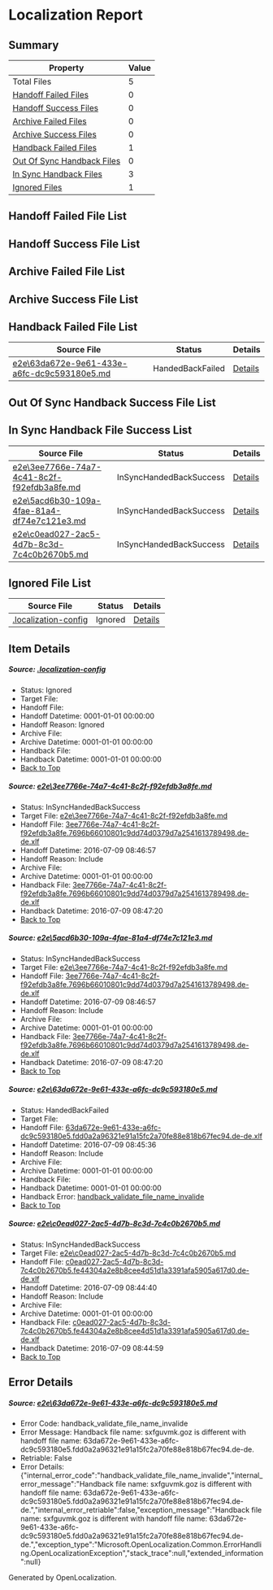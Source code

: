 # <a name='report-top'></a> Localization Report

## Summary
 Property | Value 
 -------- | ----- 
 Total Files | 5
[ Handoff Failed Files ](#handoff-failed-list)| 0
[ Handoff Success Files ](#handoff-success-list)| 0
[ Archive Failed Files ](#archive-failed-list)| 0
[ Archive Success Files ](#archive-success-list)| 0
[ Handback Failed Files ](#handback-failed-list)| 1
[ Out Of Sync Handback Files ](#outofsync-handback-success-list)| 0
[ In Sync Handback Files ](#insync-handback-success-list)| 3
[ Ignored Files ](#ignored-list)| 1

## <a name='handoff-failed-list'></a> Handoff Failed File List

## <a name='handoff-success-list'></a> Handoff Success File List

## <a name='archive-failed-list'></a> Archive Failed File List

## <a name='archive-success-list'></a> Archive Success File List

## <a name='handback-failed-list'></a> Handback Failed File List
 Source File | Status | Details 
 ----------- | ------ | ------- 
 [e2e\63da672e-9e61-433e-a6fc-dc9c593180e5.md](https://github.com/OpenLocalizationTestOrg/oltest/blob/7e5e19fd3a1082d36db5fa043da6e2b9db1df5ea/e2e/63da672e-9e61-433e-a6fc-dc9c593180e5.md) | HandedBackFailed | [Details](#a23939fab22eb9a1911f9e302a167a63dcaf0b463)

## <a name='outofsync-handback-success-list'></a> Out Of Sync Handback Success File List

## <a name='insync-handback-success-list'></a> In Sync Handback File Success List
 Source File | Status | Details 
 ----------- | ------ | ------- 
 [e2e\3ee7766e-74a7-4c41-8c2f-f92efdb3a8fe.md](https://github.com/OpenLocalizationTestOrg/oltest/blob/fdc3aca9c61b191b20172bbfaaab83fcd64f7173/e2e/3ee7766e-74a7-4c41-8c2f-f92efdb3a8fe.md) | InSyncHandedBackSuccess | [Details](#4181ac1a354ee3b20379dc60e1593ba191ab08601)
 [e2e\5acd6b30-109a-4fae-81a4-df74e7c121e3.md](https://github.com/OpenLocalizationTestOrg/oltest/blob/fdc3aca9c61b191b20172bbfaaab83fcd64f7173/e2e/5acd6b30-109a-4fae-81a4-df74e7c121e3.md) | InSyncHandedBackSuccess | [Details](#4181ac1a354ee3b20379dc60e1593ba191ab08602)
 [e2e\c0ead027-2ac5-4d7b-8c3d-7c4c0b2670b5.md](https://github.com/OpenLocalizationTestOrg/oltest/blob/e3e80a793fafc0c4fbaf20c1bf1b676aa1703eb7/e2e/c0ead027-2ac5-4d7b-8c3d-7c4c0b2670b5.md) | InSyncHandedBackSuccess | [Details](#d73dd76d7e223e3218ae9958b549fe7fcf5c06404)

## <a name='ignored-list'></a> Ignored File List
 Source File | Status | Details 
 ----------- | ------ | ------- 
 [.localization-config](https://github.com/OpenLocalizationTestOrg/oltest/blob/fdc3aca9c61b191b20172bbfaaab83fcd64f7173/.localization-config) | Ignored | [Details](#3d4f252ac210baf56311d7e97dcc2db10974dbd20)

## Item Details
##### <a name='3d4f252ac210baf56311d7e97dcc2db10974dbd20'></a> Source: [.localization-config](https://github.com/OpenLocalizationTestOrg/oltest/blob/fdc3aca9c61b191b20172bbfaaab83fcd64f7173/.localization-config)
* Status: Ignored
* Target File: 
* Handoff File: 
* Handoff Datetime: 0001-01-01 00:00:00
* Handoff Reason: Ignored
* Archive File: 
* Archive Datetime: 0001-01-01 00:00:00
* Handback File: 
* Handback Datetime: 0001-01-01 00:00:00
* [Back to Top](#report-top)

##### <a name='4181ac1a354ee3b20379dc60e1593ba191ab08601'></a> Source: [e2e\3ee7766e-74a7-4c41-8c2f-f92efdb3a8fe.md](https://github.com/OpenLocalizationTestOrg/oltest/blob/fdc3aca9c61b191b20172bbfaaab83fcd64f7173/e2e/3ee7766e-74a7-4c41-8c2f-f92efdb3a8fe.md)
* Status: InSyncHandedBackSuccess
* Target File: [e2e\3ee7766e-74a7-4c41-8c2f-f92efdb3a8fe.md](https://github.com/OpenLocalizationTestOrg/oltest-dede-fly/blob/17f04d559f6abed6c625c813e8bf744a1e7bd3f4/e2e/3ee7766e-74a7-4c41-8c2f-f92efdb3a8fe.md)
* Handoff File: [3ee7766e-74a7-4c41-8c2f-f92efdb3a8fe.7696b66010801c9dd74d0379d7a2541613789498.de-de.xlf](https://github.com/OpenLocalizationTestOrg/olhandoff-e2e/blob/b55fe947029906bdc4642490c84e6c6742de930b/ol-handoff/OpenLocalizationTestOrg/oltest-dede-fly/ci/ht/3ee7766e-74a7-4c41-8c2f-f92efdb3a8fe.7696b66010801c9dd74d0379d7a2541613789498.de-de.xlf)
* Handoff Datetime: 2016-07-09 08:46:57
* Handoff Reason: Include
* Archive File: 
* Archive Datetime: 0001-01-01 00:00:00
* Handback File: [3ee7766e-74a7-4c41-8c2f-f92efdb3a8fe.7696b66010801c9dd74d0379d7a2541613789498.de-de.xlf](https://github.com/OpenLocalizationTestOrg/olhandback-e2e/blob/f2c2b228408aa4af6b9746a857ee36303ec095c7/ol-handback/OpenLocalizationTestOrg/oltest-dede-fly/ci/ht/3ee7766e-74a7-4c41-8c2f-f92efdb3a8fe.7696b66010801c9dd74d0379d7a2541613789498.de-de.xlf)
* Handback Datetime: 2016-07-09 08:47:20
* [Back to Top](#report-top)

##### <a name='4181ac1a354ee3b20379dc60e1593ba191ab08602'></a> Source: [e2e\5acd6b30-109a-4fae-81a4-df74e7c121e3.md](https://github.com/OpenLocalizationTestOrg/oltest/blob/fdc3aca9c61b191b20172bbfaaab83fcd64f7173/e2e/5acd6b30-109a-4fae-81a4-df74e7c121e3.md)
* Status: InSyncHandedBackSuccess
* Target File: [e2e\3ee7766e-74a7-4c41-8c2f-f92efdb3a8fe.md](https://github.com/OpenLocalizationTestOrg/oltest-dede-fly/blob/17f04d559f6abed6c625c813e8bf744a1e7bd3f4/e2e/3ee7766e-74a7-4c41-8c2f-f92efdb3a8fe.md)
* Handoff File: [3ee7766e-74a7-4c41-8c2f-f92efdb3a8fe.7696b66010801c9dd74d0379d7a2541613789498.de-de.xlf](https://github.com/OpenLocalizationTestOrg/olhandoff-e2e/blob/b55fe947029906bdc4642490c84e6c6742de930b/ol-handoff/OpenLocalizationTestOrg/oltest-dede-fly/ci/ht/3ee7766e-74a7-4c41-8c2f-f92efdb3a8fe.7696b66010801c9dd74d0379d7a2541613789498.de-de.xlf)
* Handoff Datetime: 2016-07-09 08:46:57
* Handoff Reason: Include
* Archive File: 
* Archive Datetime: 0001-01-01 00:00:00
* Handback File: [3ee7766e-74a7-4c41-8c2f-f92efdb3a8fe.7696b66010801c9dd74d0379d7a2541613789498.de-de.xlf](https://github.com/OpenLocalizationTestOrg/olhandback-e2e/blob/f2c2b228408aa4af6b9746a857ee36303ec095c7/ol-handback/OpenLocalizationTestOrg/oltest-dede-fly/ci/ht/3ee7766e-74a7-4c41-8c2f-f92efdb3a8fe.7696b66010801c9dd74d0379d7a2541613789498.de-de.xlf)
* Handback Datetime: 2016-07-09 08:47:20
* [Back to Top](#report-top)

##### <a name='a23939fab22eb9a1911f9e302a167a63dcaf0b463'></a> Source: [e2e\63da672e-9e61-433e-a6fc-dc9c593180e5.md](https://github.com/OpenLocalizationTestOrg/oltest/blob/7e5e19fd3a1082d36db5fa043da6e2b9db1df5ea/e2e/63da672e-9e61-433e-a6fc-dc9c593180e5.md)
* Status: HandedBackFailed
* Target File: 
* Handoff File: [63da672e-9e61-433e-a6fc-dc9c593180e5.fdd0a2a96321e91a15fc2a70fe88e818b67fec94.de-de.xlf](https://github.com/OpenLocalizationTestOrg/olhandoff-e2e/blob/ef0fd8de6cd2a3109ab5ef61e8765a31e5ffd02a/ol-handoff/OpenLocalizationTestOrg/oltest-dede-fly/ci/ht/63da672e-9e61-433e-a6fc-dc9c593180e5.fdd0a2a96321e91a15fc2a70fe88e818b67fec94.de-de.xlf)
* Handoff Datetime: 2016-07-09 08:45:36
* Handoff Reason: Include
* Archive File: 
* Archive Datetime: 0001-01-01 00:00:00
* Handback File: 
* Handback Datetime: 0001-01-01 00:00:00
* Handback Error: [handback_validate_file_name_invalide](#a23939fab22eb9a1911f9e302a167a63dcaf0b463handback_validate_file_name_invalide)
* [Back to Top](#report-top)

##### <a name='d73dd76d7e223e3218ae9958b549fe7fcf5c06404'></a> Source: [e2e\c0ead027-2ac5-4d7b-8c3d-7c4c0b2670b5.md](https://github.com/OpenLocalizationTestOrg/oltest/blob/e3e80a793fafc0c4fbaf20c1bf1b676aa1703eb7/e2e/c0ead027-2ac5-4d7b-8c3d-7c4c0b2670b5.md)
* Status: InSyncHandedBackSuccess
* Target File: [e2e\c0ead027-2ac5-4d7b-8c3d-7c4c0b2670b5.md](https://github.com/OpenLocalizationTestOrg/oltest-dede-fly/blob/556277833d25a80ad9dc3d05e2f91273a8ba96ac/e2e/c0ead027-2ac5-4d7b-8c3d-7c4c0b2670b5.md)
* Handoff File: [c0ead027-2ac5-4d7b-8c3d-7c4c0b2670b5.fe44304a2e8b8cee4d51d1a3391afa5905a617d0.de-de.xlf](https://github.com/OpenLocalizationTestOrg/olhandoff-e2e/blob/579a71166f34b465d3a856ddb03a8bd21e8b9142/ol-handoff/OpenLocalizationTestOrg/oltest-dede-fly/ci/ht/c0ead027-2ac5-4d7b-8c3d-7c4c0b2670b5.fe44304a2e8b8cee4d51d1a3391afa5905a617d0.de-de.xlf)
* Handoff Datetime: 2016-07-09 08:44:40
* Handoff Reason: Include
* Archive File: 
* Archive Datetime: 0001-01-01 00:00:00
* Handback File: [c0ead027-2ac5-4d7b-8c3d-7c4c0b2670b5.fe44304a2e8b8cee4d51d1a3391afa5905a617d0.de-de.xlf](https://github.com/OpenLocalizationTestOrg/olhandback-e2e/blob/4b00439087932caa995c8574bba71b4272f6085c/ol-handback/OpenLocalizationTestOrg/oltest-dede-fly/ci/ht/c0ead027-2ac5-4d7b-8c3d-7c4c0b2670b5.fe44304a2e8b8cee4d51d1a3391afa5905a617d0.de-de.xlf)
* Handback Datetime: 2016-07-09 08:44:59
* [Back to Top](#report-top)


## Error Details
##### <a name='a23939fab22eb9a1911f9e302a167a63dcaf0b463handback_validate_file_name_invalide'></a> Source: [e2e\63da672e-9e61-433e-a6fc-dc9c593180e5.md](#a23939fab22eb9a1911f9e302a167a63dcaf0b463)
* Error Code: handback_validate_file_name_invalide
* Error Message: Handback file name: sxfguvmk.goz is different with handoff file name: 63da672e-9e61-433e-a6fc-dc9c593180e5.fdd0a2a96321e91a15fc2a70fe88e818b67fec94.de-de.
* Retriable: False
* Error Details: {"internal_error_code":"handback_validate_file_name_invalide","internal_error_message":"Handback file name: sxfguvmk.goz is different with handoff file name: 63da672e-9e61-433e-a6fc-dc9c593180e5.fdd0a2a96321e91a15fc2a70fe88e818b67fec94.de-de.","internal_error_retriable":false,"exception_message":"Handback file name: sxfguvmk.goz is different with handoff file name: 63da672e-9e61-433e-a6fc-dc9c593180e5.fdd0a2a96321e91a15fc2a70fe88e818b67fec94.de-de.","exception_type":"Microsoft.OpenLocalization.Common.ErrorHandling.OpenLocalizationException","stack_trace":null,"extended_information":null}


Generated by OpenLocalization.
